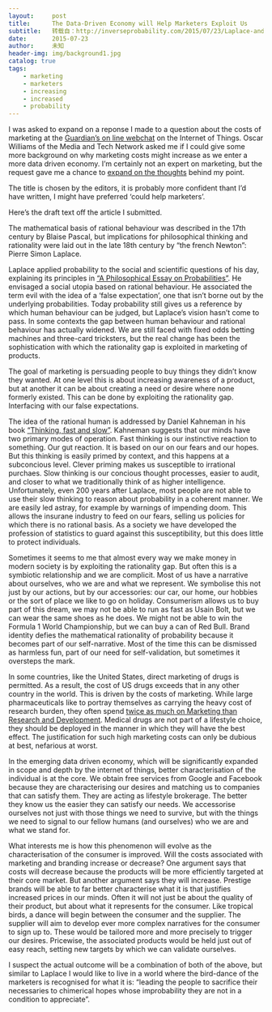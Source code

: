 ```yaml
---
layout:     post
title:      The Data-Driven Economy will Help Marketers Exploit Us
subtitle:   转载自：http://inverseprobability.com/2015/07/23/Laplace-and-Marketing
date:       2015-07-23
author:     未知
header-img: img/background1.jpg
catalog: true
tags:
    - marketing
    - marketers
    - increasing
    - increased
    - probability
---
```


I was asked to expand on a reponse I made to a question about the costs of marketing at the [Guardian’s on line webchat](http://inverseprobability.com/2015/07/21/Internet-of-things-live-webchat) on the Internet of Things. Oscar Williams of the Media and Tech Network asked me if I could give some more background on why marketing costs might increase as we enter a more data driven economy. I’m certainly not an expert on marketing, but the request gave me a chance to [expand on the thoughts](http://www.theguardian.com/media-network/2015/jul/23/data-driven-economy-marketing) behind my point.

The title is chosen by the editors, it is probably more confident thant I’d have written, I might have preferred ‘could help marketers’.

Here’s the draft text off the article I submitted.

The mathematical basis of rational behaviour was described in the 17th century by Blaise Pascal, but implications for philosophical thinking and rationality were laid out in the late 18th century by “the french Newton”: Pierre Simon Laplace.

Laplace applied probability to the social and scientific questions of his day, explaining its principles in [“A Philosophical Essay on Probabilities”](http://www.amazon.co.uk/Philosophical-Essay-Probabilities-Dover-Mathematics/dp/0486288757). He envisaged a social utopia based on rational behaviour. He associated the term evil with the idea of a ‘false expectation’, one that isn’t borne out by the underlying probabilities. Today probability still gives us a reference by which human behaviour can be judged, but Laplace’s vision hasn’t come to pass. In some contexts the gap between human behaviour and rational behaviour has actually widened. We are still faced with fixed odds betting machines and three-card tricksters, but the real change has been the sophistication with which the rationality gap is exploited in marketing of products.

The goal of marketing is persuading people to buy things they didn’t know they wanted. At one level this is about increasing awareness of a product, but at another it can be about creating a need or desire where none formerly existed. This can be done by exploiting the rationality gap. Interfacing with our false expectations.

The idea of the rational human is addressed by Daniel Kahneman in his book [“Thinking, fast and slow”](http://www.theguardian.com/books/2011/dec/13/thinking-fast-slow-daniel-kahneman). Kahneman suggests that our minds have two primary modes of operation. Fast thinking is our instinctive reaction to something. Our gut reaction. It is based on our on our fears and our hopes. But this thinking is easily primed by context, and this happens at a subconcious level. Clever priming makes us susceptible to irrational purchaes. Slow thinking is our concious thought processes, easier to audit, and closer to what we traditionally think of as higher intelligence. Unfortunately, even 200 years after Laplace, most people are not able to use their slow thinking to reason about probability in a coherent manner. We are easily led astray, for example by warnings of impending doom. This allows the insurane industry to feed on our fears, selling us policies for which there is no rational basis. As a society we have developed the profession of statistics to guard against this susceptibility, but this does little to protect individuals.

Sometimes it seems to me that almost every way we make money in modern society is by exploiting the rationality gap. But often this is a symbiotic relationship and we are complicit. Most of us have a narrative about ourselves, who we are and what we represent. We symbolise this not just by our actions, but by our accessories: our car, our home, our hobbies or the sort of place we like to go on holiday. Consumerism allows us to buy part of this dream, we may not be able to run as fast as Usain Bolt, but we can wear the same shoes as he does. We might not be able to win the Formula 1 World Championship, but we can buy a can of Red Bull. Brand identity defies the mathematical rationality of probability because it becomes part of our self-narrative. Most of the time this can be dismissed as harmless fun, part of our need for self-validation, but sometimes it oversteps the mark.

In some countries, like the United States, direct marketing of drugs is permitted. As a result, the cost of US drugs exceeds that in any other country in the world. This is driven by the costs of marketing. While large pharmaceuticals like to portray themselves as carrying the heavy cost of research burden, they often spend [twice as much on Marketing than Research and Development](http://www.bbc.com/news/business-28212223). Medical drugs are not part of a lifestyle choice, they should be deployed in the manner in which they will have the best effect. The justification for such high marketing costs can only be dubious at best, nefarious at worst.

In the emerging data driven economy, which will be significantly expanded in scope and depth by the internet of things, better characterisation of the individual is at the core. We obtain free services from Google and Facebook because they are characterising our desires and matching us to companies that can satisfy them. They are acting as lifestyle brokerage. The better they know us the easier they can satisfy our needs. We accessorise ourselves not just with those things we need to survive, but with the things we need to signal to our fellow humans (and ourselves) who we are and what we stand for.

What interests me is how this phenomenon will evolve as the characterisation of the consumer is improved. Will the costs associated with marketing and branding increase or decrease? One argument says that costs will decrease because the products will be more efficiently targeted at their core market. But another argument says they will increase. Prestige brands will be able to far better characterise what it is that justifies increased prices in our minds. Often it will not just be about the quality of their product, but about what it represents for the consumer. Like tropical birds, a dance will begin between the consumer and the supplier. The supplier will aim to develop ever more complex narratives for the consumer to sign up to. These would be tailored more and more precisely to trigger our desires. Pricewise, the associated products would be held just out of easy reach, setting new targets by which we can validate ourselves.

I suspect the actual outcome will be a combination of both of the above, but similar to Laplace I would like to live in a world where the bird-dance of the marketers is recognised for what it is: “leading the people to sacrifice their necessaries to chimerical hopes whose improbability they are not in a condition to appreciate”.
